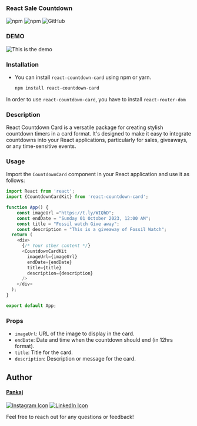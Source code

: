 ### React Sale Countdown 

![npm](https://img.shields.io/npm/v/react-sale-countdown)
![npm](https://img.shields.io/npm/dt/react-countdown-card)
![GitHub](https://img.shields.io/github/license/Myself-Pankaj/react-sale-countdown)

### DEMO

![This is the demo ](https://res.cloudinary.com/attar-shop/image/upload/v1695755526/react-sale-countdown_uzhu7r.png)

<!-- _click [Here](https://sdcyi.csb.app/) to try demo_ -->

### Installation

- You can install `react-countdown-card` using npm or yarn.

    ```bash
    npm install react-countdown-card
    ```
In order to use `react-countdown-card`, you have to install  `react-router-dom`

### Description

React Countdown Card is a versatile package for creating stylish countdown timers in a card format. It's designed to make it easy to integrate countdowns into your React applications, particularly for sales, giveaways, or any time-sensitive events.


### Usage

Import the `CountdownCard` component in your React application and use it as follows:

```javascript
import React from 'react';
import {CountdownCardKit} from 'react-countdown-card';

function App() {
    const imageUrl ="https://t.ly/WIQhD";
    const endDate = "Sunday 01 October 2023, 12:00 AM";
    const title = "Fossil watch Give away";
    const description = "This is a giveaway of Fossil Watch";
  return (
    <div>
      {/* Your other content */}
      <CountdownCardKit
        imageUrl={imageUrl}
        endDate={endDate}
        title={title}
        description={description}
      />
    </div>
  );
}

export default App;
```

### Props

- `imageUrl`: URL of the image to display in the card.
- `endDate`: Date and time when the countdown should end (in 12hrs format).
- `title`: Title for the card.
- `description`: Description or message for the card.

## Author

#### [Pankaj](https://my-portfolio-sliv.onrender.com/)

[![Instagram Icon](https://img.icons8.com/color/48/000000/instagram-new.png)](https://www.instagram.com/ifeelpankaj) 
[![LinkedIn Icon](https://img.icons8.com/color/48/000000/linkedin.png)](https://www.linkedin.com/in/ifeelpankaj)

Feel free to reach out for any questions or feedback!

